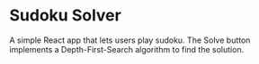 # Sudoku Solver

A simple React app that lets users play sudoku.  The Solve button implements a Depth-First-Search algorithm to find the solution.
